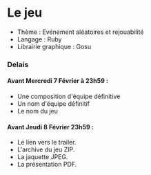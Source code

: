 # Le jeu

- Thème : Evénement aléatoires et rejouabilité
- Langage : Ruby
- Librairie graphique : Gosu

### Delais #

#### Avant Mercredi 7 Février à 23h59 :
- Une composition d'équipe définitive
- Un nom d'équipe définitif
- Le nom du jeu

#### Avant Jeudi 8 Février 23h59 :
- Le lien vers le trailer.
- L'archive du jeu ZIP.
- La jaquette JPEG.
- La présentation PDF.
